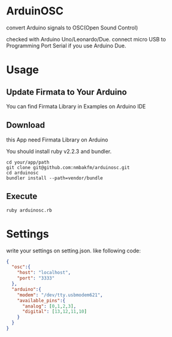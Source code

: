 # ArduinOSC

convert Arduino signals to OSC(Open Sound Control)

checked with Arduino Uno/Leonardo/Due.
connect micro USB to Programming Port Serial if you use Arduino Due.

# Usage

## Update Firmata to Your Arduino

You can find Firmata Library in Examples on Arduino IDE

## Download
this App need Firmata Library on Arduino

You should install ruby v2.2.3 and bundler.

```plain
cd your/app/path
git clone git@github.com:nmbakfm/arduinosc.git
cd arduinosc
bundler install --path=vendor/bundle
```

## Execute
```plain
ruby arduinosc.rb
```

# Settings

write your settings on setting.json. like following code:

```json
{
  "osc":{
    "host": "localhost",
    "port": "3333"
  },
  "arduino":{
    "modem": "/dev/tty.usbmodem621",
    "available_pins":{
      "analog": [0,1,2,3],
      "digital": [13,12,11,10]
    }
  }
}
```
